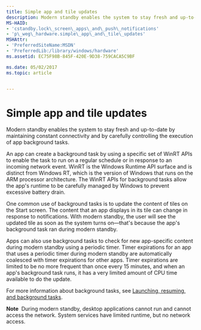 ```yaml
---
title: Simple app and tile updates
description: Modern standby enables the system to stay fresh and up-to-date by maintaining constant connectivity and by carefully controlling the execution of app background tasks.
MS-HAID:
- 'cstandby.lock\_screen\_apps\_and\_push\_notifications'
- 'p\_weg\_hardware.simple\_app\_and\_tile\_updates'
MSHAttr:
- 'PreferredSiteName:MSDN'
- 'PreferredLib:/library/windows/hardware'
ms.assetid: EC75F98B-845F-420E-9D38-759CACA5C9BF

ms.date: 05/02/2017
ms.topic: article


---
```


# Simple app and tile updates


Modern standby enables the system to stay fresh and up-to-date by maintaining constant connectivity and by carefully controlling the execution of app background tasks.

An app can create a background task by using a specific set of WinRT APIs to enable the task to run on a regular schedule or in response to an incoming network event. WinRT is the Windows Runtime API surface and is distinct from Windows RT, which is the version of Windows that runs on the ARM processor architecture. The WinRT APIs for background tasks allow the app's runtime to be carefully managed by Windows to prevent excessive battery drain.

One common use of background tasks is to update the content of tiles on the Start screen. The content that an app displays in its tile can change in response to notifications. With modern standby, the user will see the updated tile as soon as the system turns on—that's because the app's background task ran during modern standby.

Apps can also use background tasks to check for new app-specific content during modern standby using a periodic timer. Timer expirations for an app that uses a periodic timer during modern standby are automatically coalesced with timer expirations for other apps. Timer expirations are limited to be no more frequent than once every 15 minutes, and when an app's background task runs, it has a very limited amount of CPU time available to do the update.

For more information about background tasks, see [Launching, resuming, and background tasks](https://msdn.microsoft.com/windows/uwp/launch-resume/index).

**Note**  During modern standby, desktop applications cannot run and cannot access the network. System services have limited runtime, but no network access.

 

 

 






